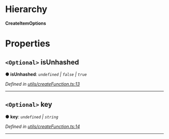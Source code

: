 

# Hierarchy

**CreateItemOptions**

# Properties

<a id="isunhashed"></a>

## `<Optional>` isUnhashed

**● isUnhashed**: *`undefined` \| `false` \| `true`*

*Defined in [utils/createFunction.ts:13](https://github.com/polkadot-js/api/blob/44d9cfa/packages/type-storage/src/utils/createFunction.ts#L13)*

___
<a id="key"></a>

## `<Optional>` key

**● key**: *`undefined` \| `string`*

*Defined in [utils/createFunction.ts:14](https://github.com/polkadot-js/api/blob/44d9cfa/packages/type-storage/src/utils/createFunction.ts#L14)*

___

